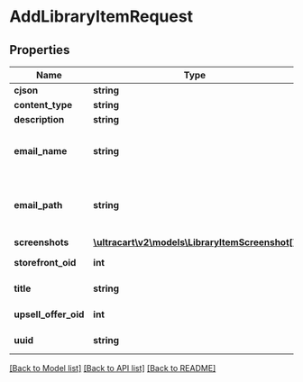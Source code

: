 # AddLibraryItemRequest

## Properties
Name | Type | Description | Notes
------------ | ------------- | ------------- | -------------
**cjson** | **string** | Cjson to be added to library | [optional] 
**content_type** | **string** | flow, campaign, cjson, email, transactional_email or upsell | [optional] 
**description** | **string** | description of library item | [optional] 
**email_name** | **string** | Required if content_type is transactional_email. This is the name of the email template (html, not text).  This name should have a .vm file extension.  An example is auto_order_cancel_html.vm | [optional] 
**email_path** | **string** | Required if content_type is transactional_email. This is the full path to the email template stored in the file system.  This defines which StoreFront contains the desired email template.  An example is /themes/Elements/core/emails/auto_order_cancel_html.vm | [optional] 
**screenshots** | [**\ultracart\v2\models\LibraryItemScreenshot[]**](LibraryItemScreenshot.md) | Screenshot urls for display | [optional] 
**storefront_oid** | **int** | StoreFront oid where content originates necessary for tracking down relative assets | [optional] 
**title** | **string** | title of library item, usually the name of the flow or campaign, or description of cjson | [optional] 
**upsell_offer_oid** | **int** | Required if content_type is upsell. This is object identifier of a StoreFront Upsell Offer. | [optional] 
**uuid** | **string** | UUID of communication flow or campaign, null if this item is neither | [optional] 

[[Back to Model list]](../README.md#documentation-for-models) [[Back to API list]](../README.md#documentation-for-api-endpoints) [[Back to README]](../README.md)


